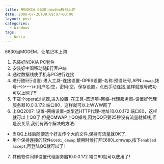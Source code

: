 ```yaml
---
title: 用NOKIA 6630当modem拨号上网
date: 2008-07-26T08:09:07+00:00
layout: post
categories:
  - Windows
tags:
  - Nokia
---
```


6630当MODEM，让笔记本上网

1. 先装好NOKIA PC套件
2. 安装好中国移动随E行客户端
3. 通过数据线使手机与PC进行连接
4. 进行随E行设置:
进入工具–连接设置–GPRS设置–名称:预设账号,APN:`cmwap`,拨号:`*99***1#`,用户名:空，密码:空，保存设置，点击手动连接,这样就拨号成功可以上网了!!!
5. 下载个opera浏览器,进入设置:
在工具–首选项–网络–代理服务器–设置好代理服务器10.0.0.172 端口80，这样就可以上WWW网了
6. 上QQ2007:
设置–网络设置–类型选HTTP代理–地址10.0.0.172 端口80，这样就可以上QQ了,但是CMWAP上QQ掉线,因为QQ只要25秒没有流量就掉线,但是没关系,我们有两个解决的方法:
- 当QQ上线后随便选个好友传个大的文件,保持有流量就OK了.
- 用个保持连接的软件`E680i_cmwap`,使用时候打开E680i_cmwap,按下`enabled accept`,再登陆QQ就可以了!
7. 其他软件同样设置代理服务器10.0.0.172 端口80就可以使用了!
